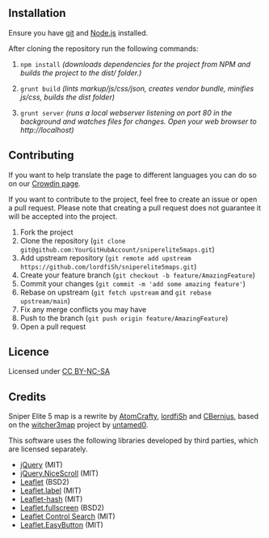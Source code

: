 Installation
--------------------------------------
Ensure you have [git](http://git-scm.com/downloads) and [Node.js](https://nodejs.org/download/) installed.

After cloning the repository run the following commands:

1. `npm install` _(downloads dependencies for the project from NPM and builds the project to the dist/ folder.)_

2. `grunt build` _(lints markup/js/css/json, creates vendor bundle, minifies js/css, builds the dist folder)_

3. `grunt server` _(runs a local webserver listening on port 80 in the background and watches files for changes. Open your web browser to http://localhost)_

Contributing
--------------------------------------
If you want to help translate the page to different languages you can do so on our [Crowdin page](https://crowdin.com/project/sniper-elite-5-maps).

If you want to contribute to the project, feel free to create an issue or open a pull request. Please note that creating a pull request does not guarantee it will be accepted into the project.

1. Fork the project
2. Clone the repository (`git clone git@github.com:YourGitHubAccount/sniperelite5maps.git`)
3. Add upstream repository (`git remote add upstream https://github.com/lordfiSh/sniperelite5maps.git`)
4. Create your feature branch (`git checkout -b feature/AmazingFeature`)
5. Commit your changes (`git commit -m 'add some amazing feature'`)
6. Rebase on upstream (`git fetch upstream` and `git rebase upstream/main`)
7. Fix any merge conflicts you may have
8. Push to the branch (`git push origin feature/AmazingFeature`)
9. Open a pull request

Licence
--------------------------------------
Licensed under [CC BY-NC-SA](http://creativecommons.org/licenses/by-nc-sa/4.0/)

Credits
--------------------------------------
Sniper Elite 5 map is a rewrite by [AtomCrafty](https://github.com/AtomCrafty), [lordfiSh](https://github.com/lordfiSh) and [CBernjus](https://github.com/CBernjus), based on the [witcher3map](https://raw.githubusercontent.com/witcher3map/witcher3map/) project by [untamed0](https://github.com/untamed0).
	

This software uses the following libraries developed by third parties, which are licensed separately.
* [jQuery](http://jquery.com) (MIT)
* [jQuery.NiceScroll](http://git.io/vkLly) (MIT)
* [Leaflet](http://leafletjs.com) (BSD2)
* [Leaflet.label](http://git.io/vkfA2) (MIT)
* [Leaflet-hash](http://git.io/mwK1oA) (MIT)
* [Leaflet.fullscreen](http://git.io/vJw5v) (BSD2)
* [Leaflet Control Search](http://git.io/vkCPC) (MIT)
* [Leaflet.EasyButton](http://git.io/vLhAa) (MIT)